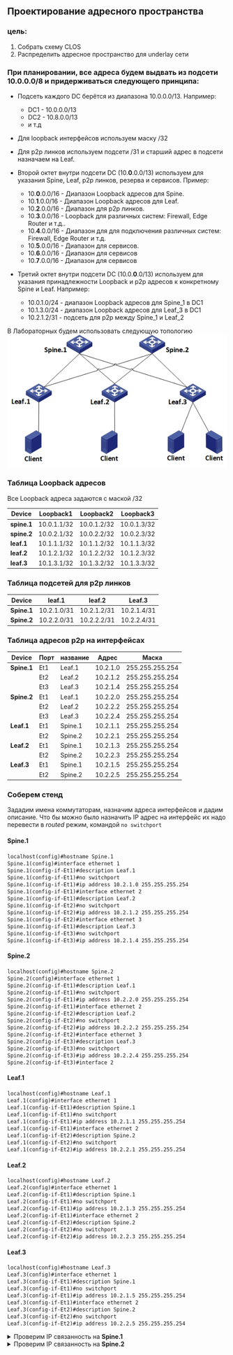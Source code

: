 ## Проектирование адресного пространства

### цель:

1.  Собрать схему CLOS
2.  Распределить адресное пространство для underlay сети

### При планировании, все адреса будем выдвать из подсети 10.0.0.0/8 и придерживаться следующего принципа:

- Подсеть каждого DC берётся из диапазона 10.0.0.0/13. Например:
    
    - DC1 - 10.0.0.0/13
    - DC2 - 10.8.0.0/13
    - и т.д
- Для loopback интерфейсов используем маску /32
    
- Для p2p линков используем подсети /31 и старший адрес в подсети назначаем на Leaf.
    
- Второй октет внутри подсети DC (10.**0**.0.0/13) используем для указания Spine, Leaf, p2p линков, резерва и сервисов. Пример:
    
    - 10.**0**.0.0/16 - Диапазон Loopback адресов для Spine.
    - 10.**1**.0.0/16 - Диапазон Loopback адресов для Leaf.
    - 10.**2**.0.0/16 - Диапазон для p2p линков.
    - 10.**3**.0.0/16 - Loopback для различных систем: Firewall, Edge Router и т.д..
    - 10.**4**.0.0/16 - Диапазон для для подключения различных систем: Firewall, Edge Router и т.д.
    - 10.**5**.0.0/16 - Диапазон для сервисов.
    - 10.**6**.0.0/16 - Диапазон для сервисов
    - 10.**7**.0.0/16 - Диапазон для сервисов
- Третий октет внутри подсети DC (10.0.**0**.0/13) используем для указания принадлежности Loopback и p2p адресов к конкретному Spine и Leaf. Например:
    
    - 10.0.1.0/24 - диапазон Loopback адресов для Spine_1 в DC1
    - 10.1.3.0/24 - диапазон Loopback адресов для Leaf_3 в DC1
    - 10.2.1.2/31 - подсеть для p2p между Spine_1 и Leaf_2

В Лабораторных будем использовать следующую топологию  
![Lab1.jpg](/Lab1/Lab1.jpg)

### Таблица Loopback адресов

Все Loopback адреса задаются с маской /32

| **Device** | **Loopback1** | **Loopback2** | **Loopback3** |
| --- | --- | --- | --- |
| **spine.1** | 10.0.1.1/32 | 10.0.1.2/32 | 10.0.1.3/32 |
| **spine.2** | 10.0.2.1/32 | 10.0.2.2/32 | 10.0.2.3/32 |
| **leaf.1** | 10.1.1.1/32 | 10.1.1.2/32 | 10.1.1.3/32 |
| **leaf.2** | 10.1.2.1/32 | 10.1.2.2/32 | 10.1.2.3/32 |
| **leaf.3** | 10.1.3.1/32 | 10.1.3.2/32 | 10.1.3.3/32 |

### Таблица подсетей для p2p линков

| **Device** | **leaf.1** | **leaf.2** | **Leaf.3** |
| --- | --- | --- | --- |
| **Spine.1** | 10.2.1.0/31 | 10.2.1.2/31 | 10.2.1.4/31 |
| **Spine.2** | 10.2.2.0/31 | 10.2.2.2/31 | 10.2.2.4/31 |

### Таблица адресов p2p на интерфейсах

| **Device** | **Порт** | **название** | **Адрес** | **Маска** |
| --- | --- | --- | --- | --- |
| **Spine.1** | Et1 | Leaf.1 | 10.2.1.0 | 255.255.255.254 |
|     | Et2 | Leaf.2 | 10.2.1.2 | 255.255.255.254 |
|     | Et3 | Leaf.3 | 10.2.1.4 | 255.255.255.254 |
| **Spine.2** | Et1 | Leaf.1 | 10.2.2.0 | 255.255.255.254 |
|     | Et2 | Leaf.2 | 10.2.2.2 | 255.255.255.254 |
|     | Et3 | Leaf.3 | 10.2.2.4 | 255.255.255.254 |
| **Leaf.1** | Et1 | Spine.1 | 10.2.1.1 | 255.255.255.254 |
|     | Et2 | Spine.2 | 10.2.2.1 | 255.255.255.254 |
| **Leaf.2** | Et1 | Spine.1 | 10.2.1.3 | 255.255.255.254 |
|     | Et2 | Spine.2 | 10.2.2.3 | 255.255.255.254 |
| **Leaf.3** | Et1 | Spine.1 | 10.2.1.5 | 255.255.255.254 |
|     | Et2 | Spine.2 | 10.2.2.5 | 255.255.255.254 |

### Соберем стенд

Зададим имена коммутаторам, назначим адреса интерфейсов и дадим описание. 
Что бы можно было назначить IP адрес на интерфейс их надо перевести в *routed* режим, командой `no switchport`

#### Spine.1
```
localhost(config)#hostname Spine.1
Spine.1(config)#interface ethernet 1
Spine.1(config-if-Et1)#description Leaf.1
Spine.1(config-if-Et1)#no switchport 
Spine.1(config-if-Et1)#ip address 10.2.1.0 255.255.255.254
Spine.1(config-if-Et1)#interface ethernet 2
Spine.1(config-if-Et1)#description Leaf.2
Spine.1(config-if-Et2)#no switchport 
Spine.1(config-if-Et2)#ip address 10.2.1.2 255.255.255.254
Spine.1(config-if-Et2)#interface ethernet 3
Spine.1(config-if-Et1)#description Leaf.3
Spine.1(config-if-Et3)#no switchport 
Spine.1(config-if-Et3)#ip address 10.2.1.4 255.255.255.254
```
#### Spine.2
```
localhost(config)#hostname Spine.2
Spine.2(config)#interface ethernet 1
Spine.2(config-if-Et1)#description Leaf.1
Spine.2(config-if-Et1)#no switchport 
Spine.2(config-if-Et1)#ip address 10.2.2.0 255.255.255.254
Spine.2(config-if-Et1)#interface ethernet 2
Spine.2(config-if-Et2)#description Leaf.2
Spine.2(config-if-Et2)#no switchport 
Spine.2(config-if-Et2)#ip address 10.2.2.2 255.255.255.254
Spine.2(config-if-Et2)#interface ethernet 3
Spine.2(config-if-Et3)#description Leaf.3
Spine.2(config-if-Et3)#no switchport 
Spine.2(config-if-Et3)#ip address 10.2.2.4 255.255.255.254
Spine.2(config-if-Et3)#interface 2
```
#### Leaf.1
```
localhost(config)#hostname Leaf.1
Leaf.1(config)#interface ethernet 1
Leaf.1(config-if-Et1)#description Spine.1
Leaf.1(config-if-Et1)#no switchport 
Leaf.1(config-if-Et1)#ip address 10.2.1.1 255.255.255.254
Leaf.1(config-if-Et1)#interface ethernet 2
Leaf.1(config-if-Et2)#description Spine.2
Leaf.1(config-if-Et2)#no switchport 
Leaf.1(config-if-Et2)#ip address 10.2.2.1 255.255.255.254
```
#### Leaf.2
```
localhost(config)#hostname Leaf.2
Leaf.2(config)#interface ethernet 1
Leaf.2(config-if-Et1)#description Spine.1
Leaf.2(config-if-Et1)#no switchport 
Leaf.2(config-if-Et1)#ip address 10.2.1.3 255.255.255.254
Leaf.2(config-if-Et1)#interface ethernet 2
Leaf.2(config-if-Et2)#description Spine.2
Leaf.2(config-if-Et2)#no switchport 
Leaf.2(config-if-Et2)#ip address 10.2.2.3 255.255.255.254
```
#### Leaf.3
```
localhost(config)#hostname Leaf.3
Leaf.3(config)#interface ethernet 1
Leaf.3(config-if-Et1)#description Spine.1
Leaf.3(config-if-Et1)#no switchport 
Leaf.3(config-if-Et1)#ip address 10.2.1.5 255.255.255.254
Leaf.3(config-if-Et1)#interface ethernet 2
Leaf.3(config-if-Et2)#description Spine.2
Leaf.3(config-if-Et2)#no switchport 
Leaf.3(config-if-Et2)#ip address 10.2.2.5 255.255.255.254
```
<details>
<summary>Проверим IP связанность на <b>Spine.1</b></summary>

```
Spine.1#ping 10.2.1.1
PING 10.2.1.1 (10.2.1.1) 72(100) bytes of data.
80 bytes from 10.2.1.1: icmp_seq=1 ttl=64 time=212 ms
80 bytes from 10.2.1.1: icmp_seq=2 ttl=64 time=208 ms
80 bytes from 10.2.1.1: icmp_seq=3 ttl=64 time=205 ms
80 bytes from 10.2.1.1: icmp_seq=4 ttl=64 time=201 ms
80 bytes from 10.2.1.1: icmp_seq=5 ttl=64 time=241 ms

--- 10.2.1.1 ping statistics ---
5 packets transmitted, 5 received, 0% packet loss, time 49ms
rtt min/avg/max/mdev = 201.504/214.037/241.647/14.280 ms, pipe 5, ipg/ewma 12.478/214.052 ms
Spine.1#ping 10.2.1.3
PING 10.2.1.3 (10.2.1.3) 72(100) bytes of data.
80 bytes from 10.2.1.3: icmp_seq=1 ttl=64 time=145 ms
80 bytes from 10.2.1.3: icmp_seq=2 ttl=64 time=137 ms
80 bytes from 10.2.1.3: icmp_seq=3 ttl=64 time=132 ms
80 bytes from 10.2.1.3: icmp_seq=4 ttl=64 time=127 ms
80 bytes from 10.2.1.3: icmp_seq=5 ttl=64 time=136 ms

--- 10.2.1.3 ping statistics ---
5 packets transmitted, 5 received, 0% packet loss, time 45ms
rtt min/avg/max/mdev = 127.591/136.001/145.087/5.761 ms, pipe 5, ipg/ewma 11.316/140.352 ms
Spine.1#ping 10.2.1.5
PING 10.2.1.5 (10.2.1.5) 72(100) bytes of data.
80 bytes from 10.2.1.5: icmp_seq=1 ttl=64 time=68.2 ms
80 bytes from 10.2.1.5: icmp_seq=2 ttl=64 time=63.6 ms
80 bytes from 10.2.1.5: icmp_seq=3 ttl=64 time=59.7 ms
80 bytes from 10.2.1.5: icmp_seq=4 ttl=64 time=56.0 ms
80 bytes from 10.2.1.5: icmp_seq=5 ttl=64 time=54.3 ms

--- 10.2.1.5 ping statistics ---
5 packets transmitted, 5 received, 0% packet loss, time 44ms
rtt min/avg/max/mdev = 54.355/60.401/68.240/5.074 ms, pipe 5, ipg/ewma 11.148/63.969 ms

```
</details>

<details>
<summary>Проверим IP связанность на <b>Spine.2</b></summary>

```
Spine.2#ping 10.2.2.1
PING 10.2.2.1 (10.2.2.1) 72(100) bytes of data.
80 bytes from 10.2.2.1: icmp_seq=1 ttl=64 time=148 ms
80 bytes from 10.2.2.1: icmp_seq=2 ttl=64 time=130 ms
80 bytes from 10.2.2.1: icmp_seq=3 ttl=64 time=121 ms
80 bytes from 10.2.2.1: icmp_seq=4 ttl=64 time=114 ms
80 bytes from 10.2.2.1: icmp_seq=5 ttl=64 time=108 ms

--- 10.2.2.1 ping statistics ---
5 packets transmitted, 5 received, 0% packet loss, time 73ms
rtt min/avg/max/mdev = 108.943/124.640/148.143/13.705 ms, pipe 5, ipg/ewma 18.289/135.506 ms
Spine.2#ping 10.2.2.3
PING 10.2.2.3 (10.2.2.3) 72(100) bytes of data.
80 bytes from 10.2.2.3: icmp_seq=1 ttl=64 time=230 ms
80 bytes from 10.2.2.3: icmp_seq=2 ttl=64 time=223 ms
80 bytes from 10.2.2.3: icmp_seq=3 ttl=64 time=222 ms
80 bytes from 10.2.2.3: icmp_seq=4 ttl=64 time=214 ms
80 bytes from 10.2.2.3: icmp_seq=5 ttl=64 time=207 ms

--- 10.2.2.3 ping statistics ---
5 packets transmitted, 5 received, 0% packet loss, time 44ms
rtt min/avg/max/mdev = 207.966/219.808/230.596/7.774 ms, pipe 5, ipg/ewma 11.165/224.641 ms
Spine.2#ping 10.2.2.5
PING 10.2.2.5 (10.2.2.5) 72(100) bytes of data.
80 bytes from 10.2.2.5: icmp_seq=1 ttl=64 time=151 ms
80 bytes from 10.2.2.5: icmp_seq=2 ttl=64 time=141 ms
80 bytes from 10.2.2.5: icmp_seq=3 ttl=64 time=136 ms
80 bytes from 10.2.2.5: icmp_seq=4 ttl=64 time=131 ms
80 bytes from 10.2.2.5: icmp_seq=5 ttl=64 time=125 ms

--- 10.2.2.5 ping statistics ---
5 packets transmitted, 5 received, 0% packet loss, time 49ms
rtt min/avg/max/mdev = 125.886/137.380/151.403/8.698 ms, pipe 5, ipg/ewma 12.455/143.796 ms

```
</details>